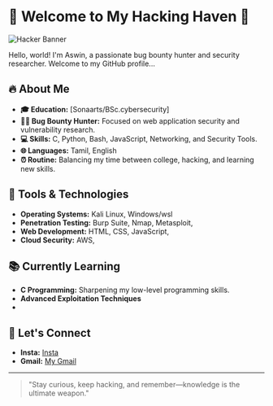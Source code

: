 # 👾 Welcome to My Hacking Haven 👾

![Hacker Banner](https://gifdb.com/images/high/computer-loading-icon-hacking-6sgva6f2e6dxwviu.gif)

Hello, world! I'm Aswin, a passionate bug bounty hunter and security researcher. Welcome to my GitHub profile...

## 🔥 About Me

- **🎓 Education:** [Sonaarts/BSc.cybersecurity]
- **👨‍💻 Bug Bounty Hunter:** Focused on web application security and vulnerability research.
- **💻 Skills:** C, Python, Bash, JavaScript, Networking, and Security Tools.
- **🌐 Languages:** Tamil, English
- **⏰ Routine:** Balancing my time between college, hacking, and learning new skills.

## 🔧 Tools & Technologies

- **Operating Systems:** Kali Linux, Windows/wsl
- **Penetration Testing:** Burp Suite, Nmap, Metasploit, 
- **Web Development:** HTML, CSS, JavaScript, 
- **Cloud Security:** AWS, 

## 📚 Currently Learning

- **C Programming:** Sharpening my low-level programming skills.
- **Advanced Exploitation Techniques**
- 
## 🔗 Let's Connect

- **Insta:** [Insta](https://yourblog.com)
- **Gmail:** [My Gmail](https://linkedin.com/in/yourprofile)


---

> "Stay curious, keep hacking, and remember—knowledge is the ultimate weapon."



